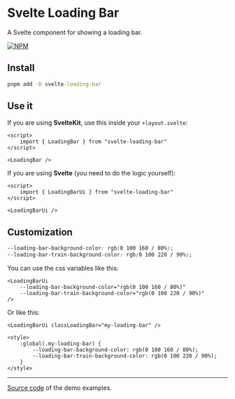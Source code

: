 # Svelte Loading Bar

A Svelte component for showing a loading bar.

[![NPM](https://img.shields.io/npm/v/svelte-loading-bar?style=for-the-badge&label=NPM&color=%23cb0000)](https://www.npmjs.com/package/svelte-loading-bar)

## Install

```cmd
pnpm add -D svelte-loading-bar
```

## Use it

If you are using **SvelteKit**, use this inside your `+layout.svelte`:

```svelte
<script>
    import { LoadingBar } from "svelte-loading-bar"
</script>

<LoadingBar />
```

If you are using **Svelte** (you need to do the logic yourself):

```svelte
<script>
    import { LoadingBarUi } from "svelte-loading-bar"
</script>

<LoadingBarUi />
```

## Customization

```css
--loading-bar-background-color: rgb(0 100 160 / 80%);
--loading-bar-train-background-color: rgb(0 100 220 / 90%);
```

You can use the css variables like this:

```svelte
<LoadingBarUi
    --loading-bar-background-color="rgb(0 100 160 / 80%)"
    --loading-bar-train-background-color="rgb(0 100 220 / 90%)"
/>
```

Or like this:

```svelte
<LoadingBarUi classLoadingBar="my-loading-bar" />

<style>
    :global(.my-loading-bar) {
        --loading-bar-background-color: rgb(0 100 160 / 80%);
        --loading-bar-train-background-color: rgb(0 100 220 / 90%);
    }
</style>
```

---

[Source code](/src/routes/%2Bpage.svelte) of the demo examples.
